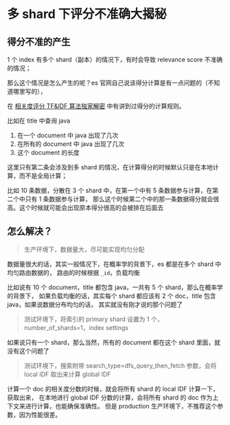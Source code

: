 # 多 shard 下评分不准确大揭秘

## 得分不准的产生
1 个 index 有多个 shard（副本）的情况下，有时会导致 relevance score 不准确的情况；

那么这个情况是怎么产生的呢？es 官网自己说该得分计算是有一点问题的（不知道哪里写的），

在 [相关度评分 TF&IDF 算法独家解密](/elasticsearch-core/search-engine/55-tf-idf.md)
中有讲到过得分的计算规则。

比如在 title 中查询 java

1. 在一个 document 中 java 出现了几次
2. 在所有的 document 中 java 出现了几次
3. 这个 document 的长度

这里只有第二条会涉及到多 shard 的情况，在计算得分的时候默认只是在本地计算，而不是全局计算；

比如 10 条数据，分散在 3 个 shard 中，在第一个中有 5 条数据参与计算，在第二个中只有 1 条数据参与计算，
那么这个时候第二个中的那一条数据得分就会很高。这个时候就可能会出现原本得分很高的会被排在后面去

## 怎么解决？

> 生产环境下，数据量大，尽可能实现均匀分配

数据量很大的话，其实一般情况下，在概率学的背景下，es 都是在多个 shard 中均匀路由数据的，
路由的时候根据 `_id`，负载均衡

比如说有 10 个 document，title 都包含 java，一共有 5 个 shard，那么在概率学的背景下，
如果负载均衡的话，其实每个 shard 都应该有 2 个 doc，title 包含 java，如果说数据分布均匀的话，
其实就没有刚才说的那个问题了

> 测试环境下，将索引的 primary shard 设置为 1 个，number_of_shards=1，index settings

如果说只有一个 shard，那么当然，所有的 document 都在这个 shard 里面，就没有这个问题了

> 测试环境下，搜索附带 search_type=dfs_query_then_fetch 参数，会将 local IDF 取出来计算 global IDF

计算一个 doc 的相关度分数的时候，就会将所有 shard 的 local IDF 计算一下，获取出来，
在本地进行 global IDF 分数的计算，会将所有 shard 的 doc 作为上下文来进行计算，也能确保准确性。
但是 production 生产环境下，不推荐这个参数，因为性能很差。
